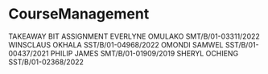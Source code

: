 # CourseManagement
 TAKEAWAY BIT ASSIGNMENT   EVERLYNE OMULAKO  SMT/B/01-03311/2022  WINSCLAUS OKHALA SST/B/01-04968/2022  OMONDI SAMWEL  SST/B/01-00437/2021    PHILIP JAMES  SMT/B/01-01909/2019   SHERYL OCHIENG  SST/B/01-02368/2022
